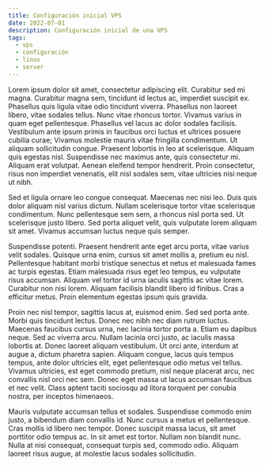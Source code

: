 ```yaml
---
title: Configuración inicial VPS
date: 2022-07-01
description: Configuración inicial de una VPS
tags:
  - vps
  - configuración
  - linux
  - server
---
```


Lorem ipsum dolor sit amet, consectetur adipiscing elit. Curabitur sed mi magna. Curabitur magna sem, tincidunt id lectus ac, imperdiet suscipit ex. Phasellus quis ligula vitae odio tincidunt viverra. Phasellus non laoreet libero, vitae sodales tellus. Nunc vitae rhoncus tortor. Vivamus varius in quam eget pellentesque. Phasellus vel lacus ac dolor sodales facilisis. Vestibulum ante ipsum primis in faucibus orci luctus et ultrices posuere cubilia curae; Vivamus molestie mauris vitae fringilla condimentum. Ut aliquam sollicitudin congue. Praesent lobortis in leo at scelerisque. Aliquam quis egestas nisl. Suspendisse nec maximus ante, quis consectetur mi. Aliquam erat volutpat. Aenean eleifend tempor hendrerit. Proin consectetur, risus non imperdiet venenatis, elit nisl sodales sem, vitae ultricies nisi neque ut nibh.

Sed et ligula ornare leo congue consequat. Maecenas nec nisi leo. Duis quis dolor aliquam nisl varius dictum. Nullam scelerisque tortor vitae scelerisque condimentum. Nunc pellentesque sem sem, a rhoncus nisl porta sed. Ut scelerisque justo libero. Sed porta aliquet velit, quis vulputate lorem aliquam sit amet. Vivamus accumsan luctus neque quis semper.

Suspendisse potenti. Praesent hendrerit ante eget arcu porta, vitae varius velit sodales. Quisque urna enim, cursus sit amet mollis a, pretium eu nisl. Pellentesque habitant morbi tristique senectus et netus et malesuada fames ac turpis egestas. Etiam malesuada risus eget leo tempus, eu vulputate risus accumsan. Aliquam vel tortor id urna iaculis sagittis ac vitae lorem. Curabitur non nisi lorem. Aliquam facilisis blandit libero id finibus. Cras a efficitur metus. Proin elementum egestas ipsum quis gravida.

Proin nec nisl tempor, sagittis lacus at, euismod enim. Sed sed porta ante. Morbi quis tincidunt lectus. Donec nec nibh nec diam rutrum luctus. Maecenas faucibus cursus urna, nec lacinia tortor porta a. Etiam eu dapibus neque. Sed ac viverra arcu. Nullam lacinia orci justo, ac iaculis massa lobortis at. Donec laoreet aliquam vestibulum. Ut orci ante, interdum at augue a, dictum pharetra sapien. Aliquam congue, lacus quis tempus tempus, ante dolor ultricies elit, eget pellentesque odio metus vel tellus. Vivamus ultricies, est eget commodo pretium, nisl neque placerat arcu, nec convallis nisl orci nec sem. Donec eget massa ut lacus accumsan faucibus et nec velit. Class aptent taciti sociosqu ad litora torquent per conubia nostra, per inceptos himenaeos.

Mauris vulputate accumsan tellus et sodales. Suspendisse commodo enim justo, a bibendum diam convallis id. Nunc cursus a metus et pellentesque. Cras mollis id libero nec tempor. Donec suscipit massa lacus, sit amet porttitor odio tempus ac. In sit amet est tortor. Nullam non blandit nunc. Nulla at nisi consequat, consequat turpis sed, commodo odio. Aliquam laoreet risus augue, at molestie lacus sodales sollicitudin.

